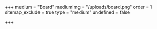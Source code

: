 +++
medium = "Board"
mediumImg = "/uploads/board.png"
order = 1
sitemap_exclude = true
type = "medium"
undefined = false

+++
